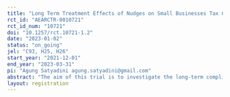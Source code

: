 ```yaml
---
title: "Long Term Treatment Effects of Nudges on Small Businesses Tax Compliance Behaviour in Indonesia"
rct_id: "AEARCTR-0010721"
rct_id_num: "10721"
doi: "10.1257/rct.10721-1.2"
date: "2023-01-02"
status: "on_going"
jel: "C93, H25, H26"
start_year: "2021-12-01"
end_year: "2023-03-31"
pi: "Agung Satyadini agung.satyadini@gmail.com"
abstract: "The aim of this trial is to investigate the long-term compliance behaviour of small businesses in Indonesia. More specifically, the trial analyses the long-term compliance effects of three treatment letters, i.e., deterrence, literacy, and public goods provision letters. The target population consists of approximately 12,000 small businesses – those with annual turnover less than IDR4.8 billion from the period of 2017 to 2019. Three treatments will be tested: (1) deterrence letter, which highlights the submission deadline, administrative late-filing penalty IDR100,000, utilisation of computerised audit, the possibility of utilisation computerised audit and further enforcement actions towards non-compliers; (2) literacy letter, in which we simplify the letters, adopts less-formal style letter, emphasizes the simple guidance on how to pay and report taxes, and attaches the QR code to access official mobile apps and DGT webpage; (3) public goods provision letter, which highlights the taxpayer’s contribution for national budget, particularly for COVID-19 expenditure and future generation education. The treatments will be compared to a control group consisting of individuals who are received no letters. About 12,000 small businesses were randomly assigned to the four groups (about 3,000 individuals to each group). "
layout: registration
---
```


